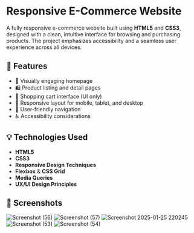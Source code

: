 # Responsive E-Commerce Website

A fully responsive e-commerce website built using **HTML5** and **CSS3**, designed with a clean, intuitive interface for browsing and purchasing products. The project emphasizes accessibility and a seamless user experience across all devices.

## 🌟 Features

- 🎯 Visually engaging homepage  
- 🛍️ Product listing and detail pages  
- 🛒 Shopping cart interface (UI only)  
- 📱 Responsive layout for mobile, tablet, and desktop  
- 🧭 User-friendly navigation  
- ♿ Accessibility considerations

## 💡 Technologies Used

- **HTML5**
- **CSS3**
- **Responsive Design Techniques**
- **Flexbox** & **CSS Grid**
- **Media Queries**
- **UX/UI Design Principles**

## 📸 Screenshots

![Screenshot (56)](https://github.com/user-attachments/assets/84526011-61c9-4df2-886e-9eb11e2aeb58)
![Screenshot (57)](https://github.com/user-attachments/assets/8b2c3487-5b9a-489b-a1ab-68c51ffb902c)
![Screenshot 2025-01-25 220245](https://github.com/user-attachments/assets/138a28ac-59ad-446c-a694-15b14e7a3293)
![Screenshot (53)](https://github.com/user-attachments/assets/3d12bc0e-bb4e-4da8-ad17-8bbdf40e1f35)
![Screenshot (54)](https://github.com/user-attachments/assets/281e61b7-d8d3-4c26-a5b6-41ee97d2fbba)

